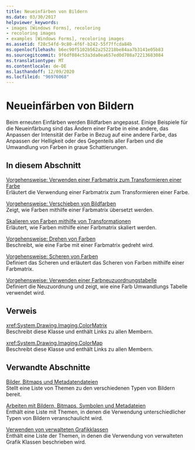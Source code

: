 ```yaml
---
title: Neueinfärben von Bildern
ms.date: 03/30/2017
helpviewer_keywords:
- images [Windows Forms], recoloring
- recoloring images
- examples [Windows Forms], recoloring images
ms.assetid: f28c54fd-9c80-4f6f-b242-55f7ffcda84b
ms.openlocfilehash: b6ec90f5102b562a252218be84aa7b3141e05b83
ms.sourcegitcommit: 9f6df084c53a3da0ea657ed0d708a72213683084
ms.translationtype: MT
ms.contentlocale: de-DE
ms.lasthandoff: 12/09/2020
ms.locfileid: "96976068"
---
```

# <a name="recoloring-images"></a>Neueinfärben von Bildern
Beim erneuten Einfärben werden Bildfarben angepasst. Einige Beispiele für die Neueinfärbung sind das Ändern einer Farbe in eine andere, das Anpassen der Intensität der Farbe in Bezug auf eine andere Farbe, das Anpassen der Helligkeit oder des Gegenteils aller Farben und die Umwandlung von Farben in graue Schattierungen.  
  
## <a name="in-this-section"></a>In diesem Abschnitt  
 [Vorgehensweise: Verwenden einer Farbmatrix zum Transformieren einer Farbe](how-to-use-a-color-matrix-to-transform-a-single-color.md)  
 Erläutert die Verwendung einer Farbmatrix zum Transformieren einer Farbe.  
  
 [Vorgehensweise: Verschieben von Bildfarben](how-to-translate-image-colors.md)  
 Zeigt, wie Farben mithilfe einer Farbmatrix übersetzt werden.  
  
 [Skalieren von Farben mithilfe von Transformationen](using-transformations-to-scale-colors.md)  
 Erläutert, wie Farben mithilfe einer Farbmatrix skaliert werden.  
  
 [Vorgehensweise: Drehen von Farben](how-to-rotate-colors.md)  
 Beschreibt, wie eine Farbe mit einer Farbmatrix gedreht wird.  
  
 [Vorgehensweise: Scheren von Farben](how-to-shear-colors.md)  
 Definiert das Scheren und erläutert das Scheren von Farben mithilfe einer Farbmatrix.  
  
 [Vorgehensweise: Verwenden einer Farbneuzuordnungstabelle](how-to-use-a-color-remap-table.md)  
 Definiert die Neuzuordnung und zeigt, wie eine Farb Umwandlungs Tabelle verwendet wird.  
  
## <a name="reference"></a>Verweis  
 <xref:System.Drawing.Imaging.ColorMatrix>  
 Beschreibt diese Klasse und enthält Links zu allen Membern.  
  
 <xref:System.Drawing.Imaging.ColorMap>  
 Beschreibt diese Klasse und enthält Links zu allen Membern.  
  
## <a name="related-sections"></a>Verwandte Abschnitte  
 [Bilder, Bitmaps und Metadatendateien](images-bitmaps-and-metafiles.md)  
 Stellt eine Liste von Themen zu den verschiedenen Typen von Bildern bereit.  
  
 [Arbeiten mit Bildern, Bitmaps, Symbolen und Metadateien](working-with-images-bitmaps-icons-and-metafiles.md)  
 Enthält eine Liste mit Themen, in denen die Verwendung unterschiedlicher Typen von Bildern veranschaulicht wird.  
  
 [Verwenden von verwalteten Grafikklassen](using-managed-graphics-classes.md)  
 Enthält eine Liste der Themen, in denen die Verwendung von verwalteten Grafik Klassen beschrieben wird.
